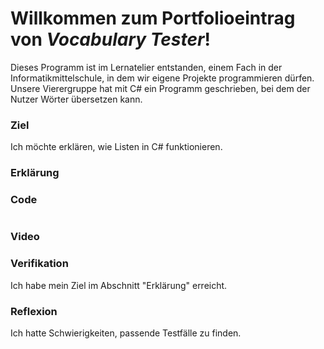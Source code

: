 # Willkommen zum Portfolioeintrag von *Vocabulary Tester*!
Dieses Programm ist im Lernatelier entstanden, einem Fach in der Informatikmittelschule, in dem wir eigene Projekte programmieren dürfen. Unsere Vierergruppe hat mit C# ein Programm geschrieben, bei dem der Nutzer Wörter übersetzen kann.

### Ziel
Ich möchte erklären, wie Listen in C# funktionieren.

### Erklärung


### Code
```csharp

```

### Video


### Verifikation
Ich habe mein Ziel im Abschnitt "Erklärung" erreicht.

### Reflexion
Ich hatte Schwierigkeiten, passende Testfälle zu finden.
